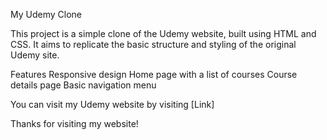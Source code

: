 My Udemy Clone

This project is a simple clone of the Udemy website, built using HTML and CSS. It aims to replicate the basic structure and styling of the original Udemy site.

Features
Responsive design
Home page with a list of courses
Course details page
Basic navigation menu


You can visit my Udemy website by visiting [Link] 


Thanks for visiting my website!
